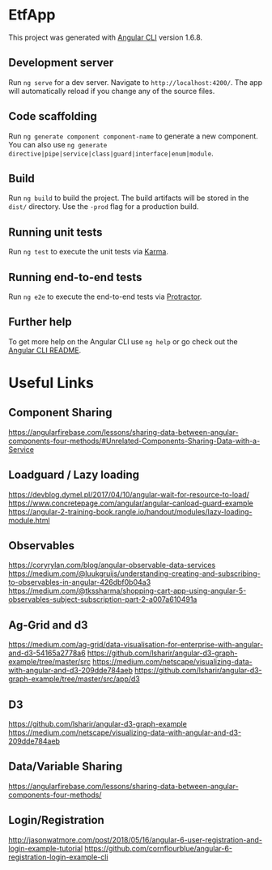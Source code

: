 # EtfApp

This project was generated with [Angular CLI](https://github.com/angular/angular-cli) version 1.6.8.

## Development server

Run `ng serve` for a dev server. Navigate to `http://localhost:4200/`. The app will automatically reload if you change any of the source files.

## Code scaffolding

Run `ng generate component component-name` to generate a new component. You can also use `ng generate directive|pipe|service|class|guard|interface|enum|module`.

## Build

Run `ng build` to build the project. The build artifacts will be stored in the `dist/` directory. Use the `-prod` flag for a production build.

## Running unit tests

Run `ng test` to execute the unit tests via [Karma](https://karma-runner.github.io).

## Running end-to-end tests

Run `ng e2e` to execute the end-to-end tests via [Protractor](http://www.protractortest.org/).

## Further help

To get more help on the Angular CLI use `ng help` or go check out the [Angular CLI README](https://github.com/angular/angular-cli/blob/master/README.md).


# Useful Links
## Component Sharing
https://angularfirebase.com/lessons/sharing-data-between-angular-components-four-methods/#Unrelated-Components-Sharing-Data-with-a-Service
## Loadguard / Lazy loading
https://devblog.dymel.pl/2017/04/10/angular-wait-for-resource-to-load/
https://www.concretepage.com/angular/angular-canload-guard-example
https://angular-2-training-book.rangle.io/handout/modules/lazy-loading-module.html
## Observables
https://coryrylan.com/blog/angular-observable-data-services
https://medium.com/@luukgruijs/understanding-creating-and-subscribing-to-observables-in-angular-426dbf0b04a3
https://medium.com/@tkssharma/shopping-cart-app-using-angular-5-observables-subject-subscription-part-2-a007a610491a
## Ag-Grid and d3
https://medium.com/ag-grid/data-visualisation-for-enterprise-with-angular-and-d3-54165a2778a6
https://github.com/lsharir/angular-d3-graph-example/tree/master/src
https://medium.com/netscape/visualizing-data-with-angular-and-d3-209dde784aeb
https://github.com/lsharir/angular-d3-graph-example/tree/master/src/app/d3

## D3
https://github.com/lsharir/angular-d3-graph-example
https://medium.com/netscape/visualizing-data-with-angular-and-d3-209dde784aeb

## Data/Variable Sharing
https://angularfirebase.com/lessons/sharing-data-between-angular-components-four-methods/

## Login/Registration
http://jasonwatmore.com/post/2018/05/16/angular-6-user-registration-and-login-example-tutorial
https://github.com/cornflourblue/angular-6-registration-login-example-cli
